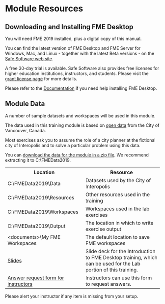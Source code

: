 # Module Resources

## Downloading and Installing FME Desktop

You will need FME 2019 installed, plus a digital copy of this manual.

You can find the latest version of FME Desktop and FME Server for Windows, Mac, and Linux - together with the latest Beta versions - on the [Safe Software web site](https://www.safe.com/support/support-resources/fme-downloads/ "Downloads Page").

A free 30-day trial is available. Safe Software also provides free licenses for higher education institutions, instructors, and students. Please visit the [grant license page](https://www.safe.com/free-fme-licenses/) for more details.

Please refer to the [Documentation](https://docs.safe.com/fme/html/FME_Desktop_Documentation/FME_Desktop_Admin_Guide/FMEInstallation/Installing-FME-Desktop.htm) if you need help installing FME Desktop.


## Module Data

A number of sample datasets and workspaces will be used in this module.

The data used in this training module is based on [open data](http://data.vancouver.ca/datacatalogue/index.htm) from the City of Vancouver, Canada.

Most exercises ask you to assume the role of a city planner at the fictional city of Interopolis and to solve a particular problem using this data.

You can [download the data for the module in a zip file](https://s3.amazonaws.com/FMEData/FMEData2019.zip). We recommend extracting it to C:\FMEData2019.

<table>
  <tr>
    <th>Location</th>
    <th>Resource</th>
  </tr>
  <tr>
  <td>C:\FMEData2019\Data</td>
  <td>Datasets used by the City of Interopolis</td>
  </tr>

  <tr>
    <td>C:\FMEData2019\Resources</td>
    <td>Other resources used in the training</td>
  </tr>

  <tr>
    <td>C:\FMEData2019\Workspaces</td>
    <td>Workspaces used in the lab exercises</td>
  </tr>

  <tr>
    <td>C:\FMEData2019\Output</td>
    <td>The location in which to write exercise output</td>
  </tr>

  <tr>
    <td>&lt;documents>\My FME Workspaces</td>
    <td>The default location to save FME workspaces</td>
  </tr>

  <tr>
    <td><a href="https://github.com/safesoftware/FMETraining/raw/Desktop-Basic-2019/TrainingSlides/DesktopBasicSlides.zip">Slides</a></td>
    <td>Slide deck for the Introduction to FME Desktop training, which can be used for the Lab portion of this training.</td>
  </tr>

  <tr>
    <td><a href="https://goo.gl/forms/jWeso3OY6RVe6PJG3">Answer request form for instructors</a></td>
    <td>Instructors can use this form to request answers.</td>

</table>

Please alert your instructor if any item is missing from your setup.
